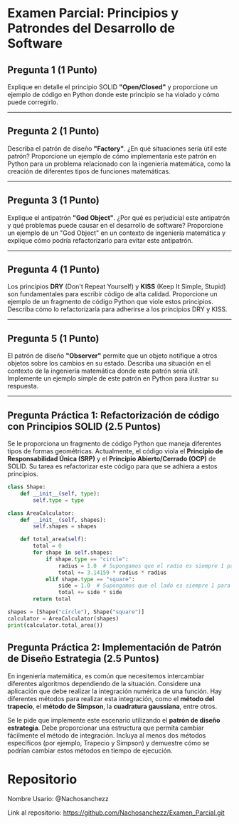 # Examen Parcial: Principios y Patrondes del Desarrollo de Software

## Pregunta 1 (1 Punto)

Explique en detalle el principio SOLID **"Open/Closed"** y proporcione un ejemplo de código en Python donde este principio se ha violado y cómo puede corregirlo.

---

## Pregunta 2 (1 Punto)

Describa el patrón de diseño **"Factory"**. ¿En qué situaciones sería útil este patrón? Proporcione un ejemplo de cómo implementaría este patrón en Python para un problema relacionado con la ingeniería matemática, como la creación de diferentes tipos de funciones matemáticas.

---

## Pregunta 3 (1 Punto)

Explique el antipatrón **"God Object"**. ¿Por qué es perjudicial este antipatrón y qué problemas puede causar en el desarrollo de software? Proporcione un ejemplo de un "God Object" en un contexto de ingeniería matemática y explique cómo podría refactorizarlo para evitar este antipatrón.

---

## Pregunta 4 (1 Punto)

Los principios **DRY** (Don't Repeat Yourself) y **KISS** (Keep It Simple, Stupid) son fundamentales para escribir código de alta calidad. Proporcione un ejemplo de un fragmento de código Python que viole estos principios. Describa cómo lo refactorizaría para adherirse a los principios DRY y KISS.

---

## Pregunta 5 (1 Punto)

El patrón de diseño **"Observer"** permite que un objeto notifique a otros objetos sobre los cambios en su estado. Describa una situación en el contexto de la ingeniería matemática donde este patrón sería útil. Implemente un ejemplo simple de este patrón en Python para ilustrar su respuesta.

---

## Pregunta Práctica 1: Refactorización de código con Principios SOLID (2.5 Puntos)

Se le proporciona un fragmento de código Python que maneja diferentes tipos de formas geométricas. Actualmente, el código viola el **Principio de Responsabilidad Única (SRP)** y el **Principio Abierto/Cerrado (OCP)** de SOLID. Su tarea es refactorizar este código para que se adhiera a estos principios.

```python
class Shape:
    def __init__(self, type):
        self.type = type

class AreaCalculator:
    def __init__(self, shapes):
        self.shapes = shapes

    def total_area(self):
        total = 0
        for shape in self.shapes:
            if shape.type == "circle":
                radius = 1.0  # Supongamos que el radio es siempre 1 para este ejemplo
                total += 3.14159 * radius * radius
            elif shape.type == "square":
                side = 1.0  # Supongamos que el lado es siempre 1 para este ejemplo
                total += side * side
        return total

shapes = [Shape("circle"), Shape("square")]
calculator = AreaCalculator(shapes)
print(calculator.total_area())
```

## Pregunta Práctica 2: Implementación de Patrón de Diseño Estrategia (2.5 Puntos)

En ingeniería matemática, es común que necesitemos intercambiar diferentes algoritmos dependiendo de la situación. Considere una aplicación que debe realizar la integración numérica de una función. Hay diferentes métodos para realizar esta integración, como el **método del trapecio**, el **método de Simpson**, la **cuadratura gaussiana**, entre otros.

Se le pide que implemente este escenario utilizando el **patrón de diseño estrategia**. Debe proporcionar una estructura que permita cambiar fácilmente el método de integración. Incluya al menos dos métodos específicos (por ejemplo, Trapecio y Simpson) y demuestre cómo se podrían cambiar estos métodos en tiempo de ejecución.

# Repositorio

Nombre Usario: @Nachosanchezz


Link al repositorio: https://github.com/Nachosanchezz/Examen_Parcial.git

